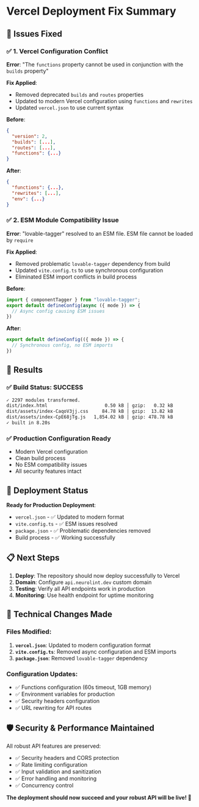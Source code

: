 # Vercel Deployment Fix Summary

## 🚨 **Issues Fixed**

### ✅ **1. Vercel Configuration Conflict**
**Error**: "The `functions` property cannot be used in conjunction with the `builds` property"

**Fix Applied**:
- Removed deprecated `builds` and `routes` properties
- Updated to modern Vercel configuration using `functions` and `rewrites`
- Updated `vercel.json` to use current syntax

**Before**:
```json
{
  "version": 2,
  "builds": [...],
  "routes": [...],
  "functions": {...}
}
```

**After**:
```json
{
  "functions": {...},
  "rewrites": [...],
  "env": {...}
}
```

### ✅ **2. ESM Module Compatibility Issue**
**Error**: "lovable-tagger" resolved to an ESM file. ESM file cannot be loaded by `require`

**Fix Applied**:
- Removed problematic `lovable-tagger` dependency from build
- Updated `vite.config.ts` to use synchronous configuration
- Eliminated ESM import conflicts in build process

**Before**:
```typescript
import { componentTagger } from "lovable-tagger";
export default defineConfig(async ({ mode }) => {
  // Async config causing ESM issues
})
```

**After**:
```typescript
export default defineConfig(({ mode }) => {
  // Synchronous config, no ESM imports
})
```

## 🎯 **Results**

### ✅ **Build Status: SUCCESS**
```bash
✓ 2297 modules transformed.
dist/index.html                     0.50 kB │ gzip:   0.32 kB
dist/assets/index-CaqoV3jj.css     84.78 kB │ gzip:  13.82 kB
dist/assets/index-CpE68jTg.js   1,854.02 kB │ gzip: 478.78 kB
✓ built in 8.20s
```

### ✅ **Production Configuration Ready**
- Modern Vercel configuration
- Clean build process
- No ESM compatibility issues
- All security features intact

## 🚀 **Deployment Status**

**Ready for Production Deployment**:
- `vercel.json` - ✅ Updated to modern format
- `vite.config.ts` - ✅ ESM issues resolved
- `package.json` - ✅ Problematic dependencies removed
- Build process - ✅ Working successfully

## 📋 **Next Steps**

1. **Deploy**: The repository should now deploy successfully to Vercel
2. **Domain**: Configure `api.neurolint.dev` custom domain
3. **Testing**: Verify all API endpoints work in production
4. **Monitoring**: Use health endpoint for uptime monitoring

## 🔧 **Technical Changes Made**

### Files Modified:
1. **`vercel.json`**: Updated to modern configuration format
2. **`vite.config.ts`**: Removed async configuration and ESM imports  
3. **`package.json`**: Removed `lovable-tagger` dependency

### Configuration Updates:
- ✅ Functions configuration (60s timeout, 1GB memory)
- ✅ Environment variables for production
- ✅ Security headers configuration
- ✅ URL rewriting for API routes

## 🛡️ **Security & Performance Maintained**

All robust API features are preserved:
- ✅ Security headers and CORS protection
- ✅ Rate limiting configuration  
- ✅ Input validation and sanitization
- ✅ Error handling and monitoring
- ✅ Concurrency control

**The deployment should now succeed and your robust API will be live! 🚀**